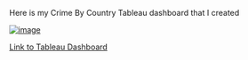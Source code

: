 Here is my Crime By Country Tableau dashboard that I created

[![image](https://github.com/NMangi1/NMangi1/assets/169910014/b52d2bd8-0981-4eb0-b5c8-2bf68710c679)
](https://private-user-images.githubusercontent.com/169910014/330882687-b508c988-5a6a-418f-a68c-ff0c9d1b775c.png?jwt=eyJhbGciOiJIUzI1NiIsInR5cCI6IkpXVCJ9.eyJpc3MiOiJnaXRodWIuY29tIiwiYXVkIjoicmF3LmdpdGh1YnVzZXJjb250ZW50LmNvbSIsImtleSI6ImtleTUiLCJleHAiOjE3MTU3OTAyMDksIm5iZiI6MTcxNTc4OTkwOSwicGF0aCI6Ii8xNjk5MTAwMTQvMzMwODgyNjg3LWI1MDhjOTg4LTVhNmEtNDE4Zi1hNjhjLWZmMGM5ZDFiNzc1Yy5wbmc_WC1BbXotQWxnb3JpdGhtPUFXUzQtSE1BQy1TSEEyNTYmWC1BbXotQ3JlZGVudGlhbD1BS0lBVkNPRFlMU0E1M1BRSzRaQSUyRjIwMjQwNTE1JTJGdXMtZWFzdC0xJTJGczMlMkZhd3M0X3JlcXVlc3QmWC1BbXotRGF0ZT0yMDI0MDUxNVQxNjE4MjlaJlgtQW16LUV4cGlyZXM9MzAwJlgtQW16LVNpZ25hdHVyZT03YTU5NDcyZWEwMzc4ZmEwZWE0ZTUyZTc1NzU1ZWRjOTA5OTJiYTM1NTVjNDU5MzVlNzliNGQzNWZhOTk1NzUxJlgtQW16LVNpZ25lZEhlYWRlcnM9aG9zdCZhY3Rvcl9pZD0wJmtleV9pZD0wJnJlcG9faWQ9MCJ9.HERrkAMxSmqxDr1Jsx_suigFa6grXatPqXF3yNZIn_c)

[Link to Tableau Dashboard](https://public.tableau.com/app/profile/nicholas.mangione1725/viz/CrimeByCountry/Dashboard1?publish=yes)


